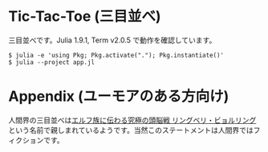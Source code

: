 # Tic-Tac-Toe (三目並べ)

三目並べです。Julia 1.9.1, Term v2.0.5 で動作を確認しています。

```
$ julia -e 'using Pkg; Pkg.activate("."); Pkg.instantiate()'
$ julia --project app.jl
```

# Appendix (ユーモアのある方向け)

人間界の三目並べは[エルフ族に伝わる究極の頭脳戦 リングベリ・ビョルリング](https://en.wikipedia.org/wiki/Otaku_Elf) という名前で親しまれているようです。当然このステートメントは人間界ではフィクションです。

